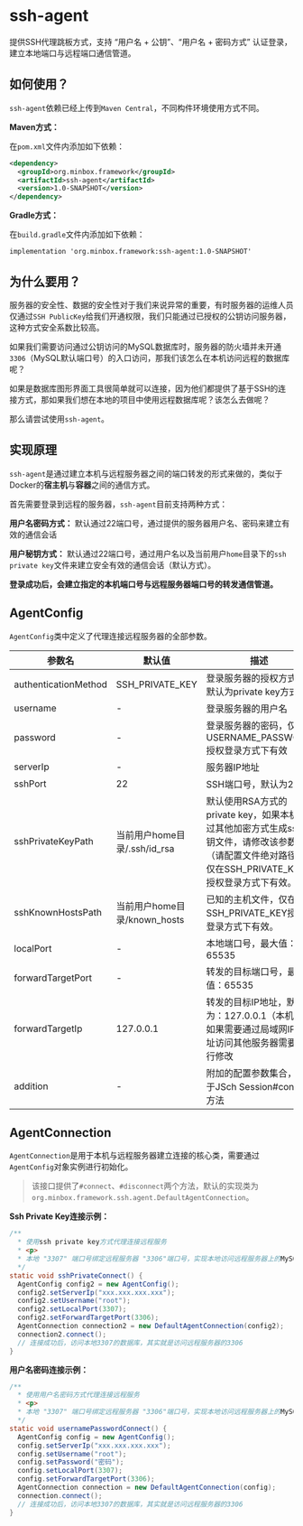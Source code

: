 # ssh-agent

提供SSH代理跳板方式，支持 “用户名 + 公钥”、“用户名 + 密码方式” 认证登录，建立本地端口与远程端口通信管道。

## 如何使用？

`ssh-agent`依赖已经上传到`Maven Central`，不同构件环境使用方式不同。

**Maven方式：**

在`pom.xml`文件内添加如下依赖：

```xml
<dependency>
  <groupId>org.minbox.framework</groupId>
  <artifactId>ssh-agent</artifactId>
  <version>1.0-SNAPSHOT</version>
</dependency>
```

**Gradle方式：**

在`build.gradle`文件内添加如下依赖：

```
implementation 'org.minbox.framework:ssh-agent:1.0-SNAPSHOT'
```

## 为什么要用？

服务器的安全性、数据的安全性对于我们来说异常的重要，有时服务器的运维人员仅通过`SSH PublicKey`给我们开通权限，我们只能通过已授权的公钥访问服务器，这种方式安全系数比较高。

如果我们需要访问通过公钥访问的MySQL数据库时，服务器的防火墙并未开通`3306`（MySQL默认端口号）的入口访问，那我们该怎么在本机访问远程的数据库呢？

如果是数据库图形界面工具很简单就可以连接，因为他们都提供了基于SSH的连接方式，那如果我们想在本地的项目中使用远程数据库呢？该怎么去做呢？

那么请尝试使用`ssh-agent`。

## 实现原理

`ssh-agent`是通过建立本机与远程服务器之间的端口转发的形式来做的，类似于Docker的**宿主机**与**容器**之间的通信方式。

首先需要登录到远程的服务器，`ssh-agent`目前支持两种方式：

**用户名密码方式：** 默认通过22端口号，通过提供的服务器用户名、密码来建立有效的通信会话

**用户秘钥方式：** 默认通过22端口号，通过用户名以及当前用户`home`目录下的`ssh private key`文件来建立安全有效的通信会话（默认方式）。

**登录成功后，会建立指定的本机端口号与远程服务器端口号的转发通信管道。**

## AgentConfig

`AgentConfig`类中定义了代理连接远程服务器的全部参数。

| 参数名               | 默认值                       | 描述                                                         |
| -------------------- | ---------------------------- | ------------------------------------------------------------ |
| authenticationMethod | SSH_PRIVATE_KEY              | 登录服务器的授权方式，默认为private key方式                  |
| username             | -                            | 登录服务器的用户名                                           |
| password             | -                            | 登录服务器的密码，仅在USERNAME_PASSWORD授权登录方式下有效    |
| serverIp             | -                            | 服务器IP地址                                                 |
| sshPort              | 22                           | SSH端口号，默认为22                                          |
| sshPrivateKeyPath    | 当前用户home目录/.ssh/id_rsa | 默认使用RSA方式的private key，如果本机通过其他加密方式生成ssh秘钥文件，请修改该参数（请配置文件绝对路径）。仅在SSH_PRIVATE_KEY授权登录方式下有效。 |
| sshKnownHostsPath    | 当前用户home目录/known_hosts | 已知的主机文件，仅在SSH_PRIVATE_KEY授权登录方式下有效。      |
| localPort            | -                            | 本地端口号，最大值：65535                                    |
| forwardTargetPort    | -                            | 转发的目标端口号，最大值：65535                              |
| forwardTargetIp      | 127.0.0.1                    | 转发的目标IP地址，默认为：127.0.0.1（本机），如果需要通过局域网IP地址访问其他服务器需要进行修改 |
| addition             | -                            | 附加的配置参数集合，用于JSch Session#config方法              |



## AgentConnection

`AgentConnection`是用于本机与远程服务器建立连接的核心类，需要通过`AgentConfig`对象实例进行初始化。

> 该接口提供了`#connect`、`#disconnect`两个方法，默认的实现类为`org.minbox.framework.ssh.agent.DefaultAgentConnection`。

**Ssh Private Key连接示例：**

```java
/**
  * 使用ssh private key方式代理连接远程服务
  * <p>
  * 本地 "3307" 端口号绑定远程服务器 "3306"端口号，实现本地访问远程服务器上的MySQL服务
  */
static void sshPrivateConnect() {
  AgentConfig config2 = new AgentConfig();
  config2.setServerIp("xxx.xxx.xxx.xxx");
  config2.setUsername("root");
  config2.setLocalPort(3307);
  config2.setForwardTargetPort(3306);
  AgentConnection connection2 = new DefaultAgentConnection(config2);
  connection2.connect();
  // 连接成功后，访问本地3307的数据库，其实就是访问远程服务器的3306
}
```

**用户名密码连接示例：**

```java
/**
  * 使用用户名密码方式代理连接远程服务
  * <p>
  * 本地 "3307" 端口号绑定远程服务器 "3306"端口号，实现本地访问远程服务器上的MySQL服务
  */
static void usernamePasswordConnect() {
  AgentConfig config = new AgentConfig();
  config.setServerIp("xxx.xxx.xxx.xxx");
  config.setUsername("root");
  config.setPassword("密码");
  config.setLocalPort(3307);
  config.setForwardTargetPort(3306);
  AgentConnection connection = new DefaultAgentConnection(config);
  connection.connect();
  // 连接成功后，访问本地3307的数据库，其实就是访问远程服务器的3306
}
```

